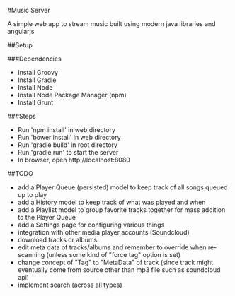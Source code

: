 #Music Server

A simple web app to stream music built using modern java libraries and angularjs

##Setup

###Dependencies

* Install Groovy 
* Install Gradle
* Install Node
* Install Node Package Manager (npm)
* Install Grunt

###Steps

* Run 'npm install' in web directory
* Run 'bower install' in web directory
* Run 'gradle build' in root directory
* Run 'gradle run' to start the server
* In browser, open http://localhost:8080

##TODO
* add a Player Queue (persisted) model to keep track of all songs queued up to play
* add a History model to keep track of what was played and when
* add a Playlist model to group favorite tracks together for mass addition to the Player Queue
* add a Settings page for configuring various things
* integration with other media player accounts (Soundcloud)
* download tracks or albums
* edit meta data of tracks/albums and remember to override when re-scanning (unless some kind of "force tag" option is set)
* change concept of "Tag" to "MetaData" of track (since track might eventually come from source other than mp3 file such as soundcloud api)
* implement search (across all types)
